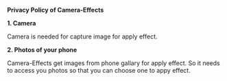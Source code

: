 <b>Privacy Policy of Camera-Effects</b>

<b>1. Camera</b>

Camera is needed for capture image for apply effect.

<b>2. Photos of your phone</b>

Camera-Effects get images from phone gallary for apply effect. So it needs to access you photos so that you can choose one to appy effect.
